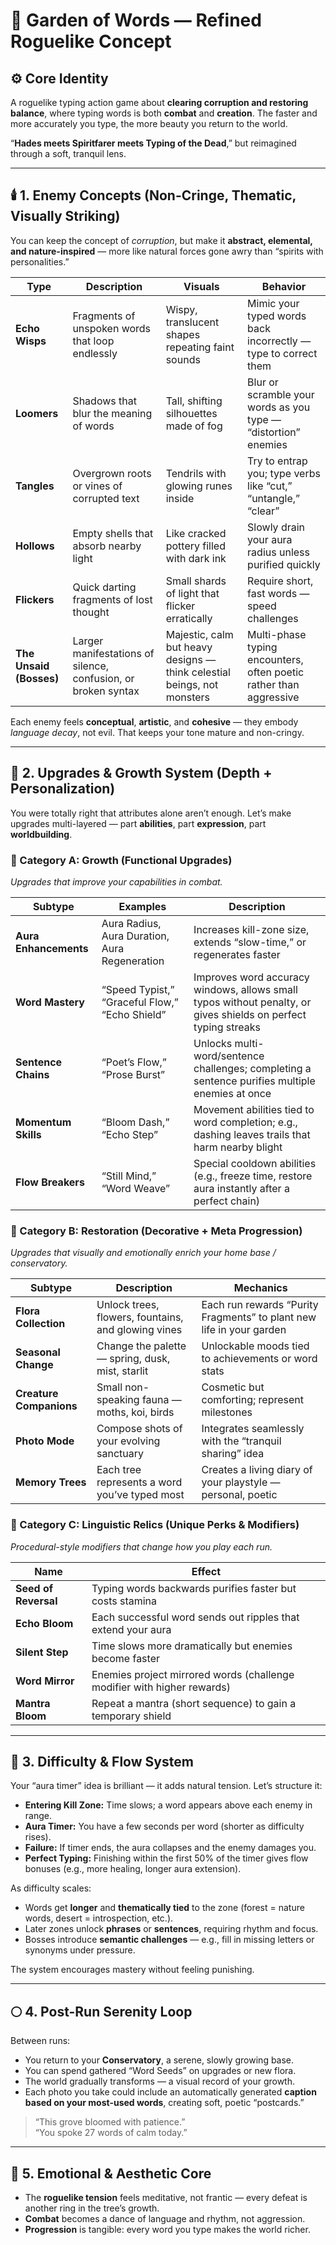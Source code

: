 # 🌿 Garden of Words — Refined Roguelike Concept

## ⚙️ Core Identity
A roguelike typing action game about **clearing corruption and restoring balance**, where typing words is both **combat** and **creation**. The faster and more accurately you type, the more beauty you return to the world.

“**Hades meets Spiritfarer meets Typing of the Dead**,” but reimagined through a soft, tranquil lens.

---

## 🕯️ 1. Enemy Concepts (Non-Cringe, Thematic, Visually Striking)

You can keep the concept of *corruption*, but make it **abstract, elemental, and nature-inspired** — more like natural forces gone awry than “spirits with personalities.”

| Type | Description | Visuals | Behavior |
|------|--------------|----------|-----------|
| **Echo Wisps** | Fragments of unspoken words that loop endlessly | Wispy, translucent shapes repeating faint sounds | Mimic your typed words back incorrectly — type to correct them |
| **Loomers** | Shadows that blur the meaning of words | Tall, shifting silhouettes made of fog | Blur or scramble your words as you type — “distortion” enemies |
| **Tangles** | Overgrown roots or vines of corrupted text | Tendrils with glowing runes inside | Try to entrap you; type verbs like “cut,” “untangle,” “clear” |
| **Hollows** | Empty shells that absorb nearby light | Like cracked pottery filled with dark ink | Slowly drain your aura radius unless purified quickly |
| **Flickers** | Quick darting fragments of lost thought | Small shards of light that flicker erratically | Require short, fast words — speed challenges |
| **The Unsaid (Bosses)** | Larger manifestations of silence, confusion, or broken syntax | Majestic, calm but heavy designs — think celestial beings, not monsters | Multi-phase typing encounters, often poetic rather than aggressive |

Each enemy feels **conceptual**, **artistic**, and **cohesive** — they embody *language decay*, not evil. That keeps your tone mature and non-cringy.

---

## 🌸 2. Upgrades & Growth System (Depth + Personalization)

You were totally right that attributes alone aren’t enough. Let’s make upgrades multi-layered — part **abilities**, part **expression**, part **worldbuilding**.

### 🌾 Category A: Growth (Functional Upgrades)
*Upgrades that improve your capabilities in combat.*

| Subtype | Examples | Description |
|----------|-----------|--------------|
| **Aura Enhancements** | Aura Radius, Aura Duration, Aura Regeneration | Increases kill-zone size, extends “slow-time,” or regenerates faster |
| **Word Mastery** | “Speed Typist,” “Graceful Flow,” “Echo Shield” | Improves word accuracy windows, allows small typos without penalty, or gives shields on perfect typing streaks |
| **Sentence Chains** | “Poet’s Flow,” “Prose Burst” | Unlocks multi-word/sentence challenges; completing a sentence purifies multiple enemies at once |
| **Momentum Skills** | “Bloom Dash,” “Echo Step” | Movement abilities tied to word completion; e.g., dashing leaves trails that harm nearby blight |
| **Flow Breakers** | “Still Mind,” “Word Weave” | Special cooldown abilities (e.g., freeze time, restore aura instantly after a perfect chain) |

### 🌼 Category B: Restoration (Decorative + Meta Progression)
*Upgrades that visually and emotionally enrich your home base / conservatory.*

| Subtype | Description | Mechanics |
|----------|--------------|------------|
| **Flora Collection** | Unlock trees, flowers, fountains, and glowing vines | Each run rewards “Purity Fragments” to plant new life in your garden |
| **Seasonal Change** | Change the palette — spring, dusk, mist, starlit | Unlockable moods tied to achievements or word stats |
| **Creature Companions** | Small non-speaking fauna — moths, koi, birds | Cosmetic but comforting; represent milestones |
| **Photo Mode** | Compose shots of your evolving sanctuary | Integrates seamlessly with the “tranquil sharing” idea |
| **Memory Trees** | Each tree represents a word you’ve typed most | Creates a living diary of your playstyle — personal, poetic |

### 🔮 Category C: Linguistic Relics (Unique Perks & Modifiers)
*Procedural-style modifiers that change how you play each run.*

| Name | Effect |
|-------|--------|
| **Seed of Reversal** | Typing words backwards purifies faster but costs stamina |
| **Echo Bloom** | Each successful word sends out ripples that extend your aura |
| **Silent Step** | Time slows more dramatically but enemies become faster |
| **Word Mirror** | Enemies project mirrored words (challenge modifier with higher rewards) |
| **Mantra Bloom** | Repeat a mantra (short sequence) to gain a temporary shield |

---

## 🌺 3. Difficulty & Flow System

Your “aura timer” idea is brilliant — it adds natural tension. Let’s structure it:

- **Entering Kill Zone:** Time slows; a word appears above each enemy in range.  
- **Aura Timer:** You have a few seconds per word (shorter as difficulty rises).  
- **Failure:** If timer ends, the aura collapses and the enemy damages you.  
- **Perfect Typing:** Finishing within the first 50% of the timer gives flow bonuses (e.g., more healing, longer aura extension).  

As difficulty scales:
- Words get **longer** and **thematically tied** to the zone (forest = nature words, desert = introspection, etc.).  
- Later zones unlock **phrases** or **sentences**, requiring rhythm and focus.  
- Bosses introduce **semantic challenges** — e.g., fill in missing letters or synonyms under pressure.  

The system encourages mastery without feeling punishing.

---

## 🌕 4. Post-Run Serenity Loop
Between runs:
- You return to your **Conservatory**, a serene, slowly growing base.  
- You can spend gathered “Word Seeds” on upgrades or new flora.  
- The world gradually transforms — a visual record of your growth.  
- Each photo you take could include an automatically generated **caption based on your most-used words**, creating soft, poetic “postcards.”  

> “This grove bloomed with patience.”  
> “You spoke 27 words of calm today.”  

---

## 🌸 5. Emotional & Aesthetic Core
- The **roguelike tension** feels meditative, not frantic — every defeat is another ring in the tree’s growth.  
- **Combat** becomes a dance of language and rhythm, not aggression.  
- **Progression** is tangible: every word you type makes the world richer.
